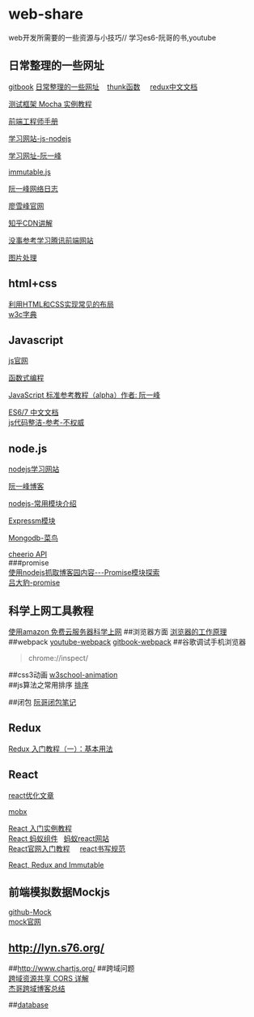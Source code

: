 # web-share
web开发所需要的一些资源与小技巧// 学习es6-阮哥的书,youtube
## 日常整理的一些网址      

[gitbook](https://breezetemple.gitbooks.io/how-to-use-gitbook/content/index.html)
[日常整理的一些网址](http://www.w3cfuns.com/notes/19125/e1c1e49a6034d18cf3dc7b6e50a3d18a.html)    [thunk函数](http://www.ruanyifeng.com/blog/2015/05/thunk.html)     [redux中文文档](http://cn.redux.js.org/docs/react-redux/api.html)

[测试框架 Mocha 实例教程](http://www.ruanyifeng.com/blog/2015/12/a-mocha-tutorial-of-examples.html)

[前端工程师手册](https://leohxj.gitbooks.io/front-end-database/content/html-and-css-basic/common-tag.html)

[学习网站-js-nodejs](http://javascript.ruanyifeng.com/nodejs/http.html)    

[学习网址-阮一峰](http://www.ruanyifeng.com/blog/2016/09/react-technology-stack.html)    

[immutable.js](https://github.com/camsong/blog)

[阮一峰网络日志](http://www.ruanyifeng.com/blog/archives.html)   

[廖雪峰官网](http://www.liaoxuefeng.com/wiki/0013739516305929606dd18361248578c67b8067c8c017b000)

[知乎CDN讲解](https://www.zhihu.com/question/36514327)

[没事参考学习腾讯前端网站](https://isux.tencent.com/)  

[图片处理](http://zhitu.isux.us/)

## html+css
[利用HTML和CSS实现常见的布局](https://segmentfault.com/a/1190000003931851)    
[w3c字典](https://www.w3schools.com/cssref/css3_pr_flex-grow.asp)

## Javascript
[js官网](https://developer.mozilla.org/zh-CN/docs/Web/JavaScript)    

[函数式编程](https://llh911001.gitbooks.io/mostly-adequate-guide-chinese/content/)    

[JavaScript 标准参考教程（alpha）作者: 阮一峰](http://javascript.ruanyifeng.com/)

[ES6/7 中文文档](http://es6.ruanyifeng.com/)      
[js代码整洁-参考-不权威](https://github.com/alivebao/clean-code-js)    

## node.js
[nodejs学习网站](http://cnodejs.org/getstart)   

[阮一峰博客](http://javascript.ruanyifeng.com/nodejs/fs.html)

[nodejs-常用模块介绍](https://0532.gitbooks.io/nodejs/content/path/README.html)  

[Expressm模块](http://www.expressjs.com.cn/)    

[Mongodb-菜鸟](http://www.runoob.com/mongodb/mongodb-databases-documents-collections.html)

[cheerio API](https://cnodejs.org/topic/5203a71844e76d216a727d2e)     
###promise     
[使用nodejs抓取博客园内容---Promise模块探索](http://www.cnblogs.com/roverliang/p/5340902.html)    
[吕大豹-promise](http://www.cnblogs.com/lvdabao/p/es6-promise-1.html)
## 科学上网工具教程
[使用amazon 免费云服务器科学上网](https://segmentfault.com/a/1190000003101075)
##浏览器方面
[浏览器的工作原理](https://www.nihaoshijie.com.cn/index.php/archives/322)
##webpack
[youtube-webpack](https://www.youtube.com/watch?v=fGed9phNkto)
[gitbook-webpack](http://zhaoda.net/webpack-handbook/configuration.html)
##谷歌调试手机浏览器
>chrome://inspect/    

##css3动画
[w3school-animation](http://www.w3school.com.cn/css3/css3_animation.asp)    
##js算法之常用排序
[排序](https://segmentfault.com/a/1190000005144961)

##闭包
[阮哥闭包笔记](http://www.ruanyifeng.com/blog/2009/08/learning_javascript_closures.html)

## Redux
[Redux 入门教程（一）：基本用法](http://www.ruanyifeng.com/blog/2016/09/redux_tutorial_part_one_basic_usages.html)    
##  React

[react优化文章](http://imweb.io/topic/577512fe732b4107576230b9)

[mobx](https://mobx.js.org/index.html)

[React 入门实例教程](http://www.ruanyifeng.com/blog/2015/03/react.html)    
[React 蚂蚁组件](https://ant.design/components/modal/)   
[蚂蚁react网站](http://09x.ant.design/components/validation/)    
[React官网入门教程](http://reactjs.cn/react/docs/getting-started-zh-CN.html)    
[react书写规范](https://github.com/dwqs/react-style-guide/blob/master/readme.md)    

[React, Redux and Immutable](http://www.theodo.fr/blog/2016/03/getting-started-with-react-redux-and-immutable-a-test-driven-tutorial-part-1/)



## 前端模拟数据Mockjs    
[github-Mock](https://github.com/nuysoft/Mock/wiki/Getting-Started)     
[mock官网](http://mockjs.com/examples.html#Boolean)    

## http://lyn.s76.org/

##http://www.chartjs.org/
##跨域问题    
[跨域资源共享 CORS 详解](http://www.ruanyifeng.com/blog/2016/04/cors.html)    
[杰哥跨域博客总结](http://lyn.s76.org/2016/06/09/ios8-cors-prefilght/)

##[database](http://www.runoob.com/mysql/mysql-tutorial.html)
